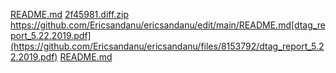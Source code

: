 [README.md](https://github.com/Ericsandanu/ericsandanu/files/8799999/README.md)
[2f45981.diff.zip](https://github.com/Ericsandanu/ericsandanu/files/8356045/2f45981.diff.zip)
https://github.com/Ericsandanu/ericsandanu/edit/main/README.md[dtag_report_5.22.2019.pdf](https://github.com/Ericsandanu/ericsandanu/files/8153792/dtag_report_5.22.2019.pdf)
[README.md](https://github.com/Ericsandanu/ericsandanu/files/8153802/README.md)

